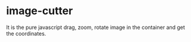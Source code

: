 # image-cutter
It is the pure javascript drag, zoom, rotate image in the container and get the coordinates.
